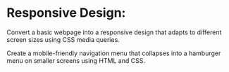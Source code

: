 

# Responsive Design:

Convert a basic webpage into a
responsive design that adapts to
different screen sizes using CSS media
queries.

Create a mobile-friendly navigation
menu that collapses into a hamburger
menu on smaller screens using HTML
and CSS.

